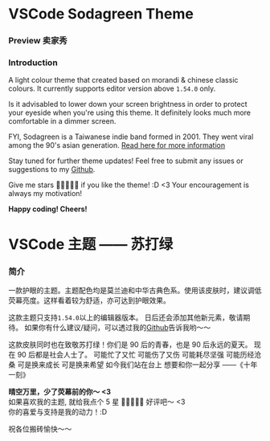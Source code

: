 # VSCode Sodagreen Theme

### Preview 卖家秀

### Introduction

A light colour theme that created based on morandi & chinese classic colours. It currently supports editor version above `1.54.0` only.

Is it advisabled to lower down your screen brightness in order to protect your eyeside when you're using this theme. It definitely looks much more comfortable in a dimmer screen.

FYI, Sodagreen is a Taiwanese indie band formed in 2001. They went viral among the 90's asian generation. [Read here for more information](https://en.wikipedia.org/wiki/Sodagreen)

Stay tuned for further theme updates!
Feel free to submit any issues or suggestions to my [Github](https://github.com/ayako02/vscode-sodagreen-theme/issues).

Give me stars 🌟🌟🌟🌟🌟 if you like the theme! :D <3
Your encouragement is always my motivation!

**Happy coding! Cheers!**

# VSCode 主题 —— 苏打绿

### 简介

一款护眼的主题。主题配色均是莫兰迪和中华古典色系。使用该皮肤时，建议调低荧幕亮度。这样看着较为舒适，亦可达到护眼效果。<br/>

这款主题只支持`1.54.0`以上的编辑器版本。
日后还会添加其他新元素，敬请期待。
如果你有什么建议/疑问，可以透过我的[Github](https://github.com/ayako02/fluffy-theme)告诉我哟～～

这款皮肤同时也在致敬苏打绿！你们是 90 后的青春，也是 90 后永远的夏天。
现在 90 后都是社会人士了。
可能忙了又忙 可能伤了又伤
可能耗尽坚强 可能历经沧桑
可是换来成长 可是换来希望
如今我们站在台上 想要和你一起分享
——《十年一刻》

**晴空万里，少了荧幕前的你～ <3 <br/>**
如果喜欢我的主题, 就给我点个 5 星 🌟🌟🌟🌟🌟 好评吧～ <3 <br/>
你的喜爱与支持是我的动力！:D <br/>

祝各位搬砖愉快～～
